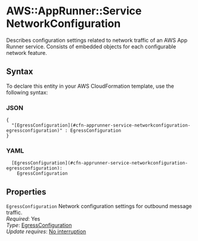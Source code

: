 # AWS::AppRunner::Service NetworkConfiguration<a name="aws-properties-apprunner-service-networkconfiguration"></a>

Describes configuration settings related to network traffic of an AWS App Runner service\. Consists of embedded objects for each configurable network feature\.

## Syntax<a name="aws-properties-apprunner-service-networkconfiguration-syntax"></a>

To declare this entity in your AWS CloudFormation template, use the following syntax:

### JSON<a name="aws-properties-apprunner-service-networkconfiguration-syntax.json"></a>

```
{
  "[EgressConfiguration](#cfn-apprunner-service-networkconfiguration-egressconfiguration)" : EgressConfiguration
}
```

### YAML<a name="aws-properties-apprunner-service-networkconfiguration-syntax.yaml"></a>

```
  [EgressConfiguration](#cfn-apprunner-service-networkconfiguration-egressconfiguration): 
    EgressConfiguration
```

## Properties<a name="aws-properties-apprunner-service-networkconfiguration-properties"></a>

`EgressConfiguration`  <a name="cfn-apprunner-service-networkconfiguration-egressconfiguration"></a>
Network configuration settings for outbound message traffic\.  
*Required*: Yes  
*Type*: [EgressConfiguration](aws-properties-apprunner-service-egressconfiguration.md)  
*Update requires*: [No interruption](https://docs.aws.amazon.com/AWSCloudFormation/latest/UserGuide/using-cfn-updating-stacks-update-behaviors.html#update-no-interrupt)